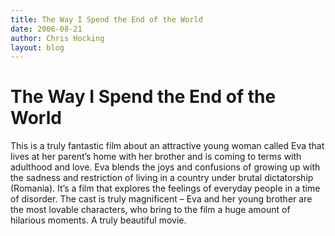 ```yaml
---
title: The Way I Spend the End of the World
date: 2006-08-21
author: Chris Hocking
layout: blog
---
```

# The Way I Spend the End of the World

This is a truly fantastic film about an attractive young woman called Eva that lives at her parent’s home with her brother and is coming to terms with adulthood and love. Eva blends the joys and confusions of growing up with the sadness and restriction of living in a country under brutal dictatorship (Romania). It’s a film that explores the feelings of everyday people in a time of disorder. The cast is truly magnificent – Eva and her young brother are the most lovable characters, who bring to the film a huge amount of hilarious moments. A truly beautiful movie.